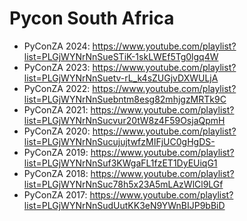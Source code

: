 # Pycon South Africa

- PyConZA 2024: https://www.youtube.com/playlist?list=PLGjWYNrNnSueSTiK-1skLWEf5Tg0lgq4W
- PyConZA 2023: https://www.youtube.com/playlist?list=PLGjWYNrNnSuetv-rL_k4sZUGjvDXWULjA
- PyConZA 2022: https://www.youtube.com/playlist?list=PLGjWYNrNnSuebntm8esg82mhjgzMRTk9C
- PyConZA 2021: https://www.youtube.com/playlist?list=PLGjWYNrNnSucvur20tW8z4F59OsjaQpmH
- PyConZA 2020: https://www.youtube.com/playlist?list=PLGjWYNrNnSucujujtwfzMIFjUC0gHgDS-
- PyConZA 2019: https://www.youtube.com/playlist?list=PLGjWYNrNnSuf3KWgaFL1fzET1DyEUiqG1
- PyConZA 2018: https://www.youtube.com/playlist?list=PLGjWYNrNnSuc78h5x23A5mLAzWlCl9LGf
- PyConZA 2017: https://www.youtube.com/playlist?list=PLGjWYNrNnSudUutKK3eN9YWnBIJP9bBiD
